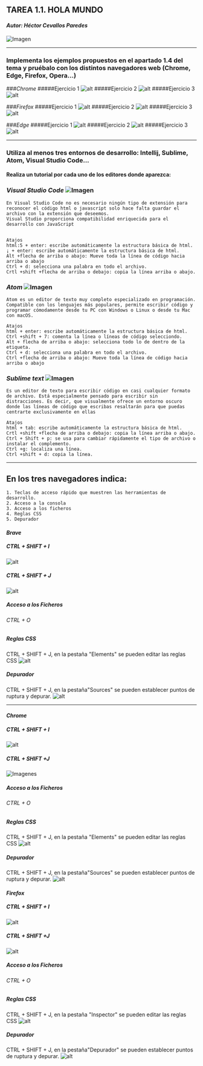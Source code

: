 ## TAREA 1.1. HOLA MUNDO
#### *Autor: Héctor Cevallos Paredes*
![Imagen](./imgs/Titulo.png)
___
### Implementa los ejemplos propuestos en el apartado 1.4 del tema y pruébalo con los distintos navegadores web (Chrome, Edge, Firefox, Opera...)

###*Chrome*
#####Ejercicio 1
![alt](./imgs/eje1crome.png)
#####Ejercicio 2
![alt](./imgs/ejemplo2crome.png)
#####Ejercicio 3
![alt](./imgs/ejemplo3chrome.png)

###*Firefox*
#####Ejercicio 1
![alt](./imgs/ejemplo1jvs.png)
#####Ejercicio 2
![alt](./imgs/ejemplo2firef.png)
#####Ejercicio 3
![alt](./imgs/ejemplo3firefox.png)

###*Edge*
#####Ejercicio 1
![alt](./imgs/ejemplo1edge.png)
#####Ejercicio 2
![alt](./imgs/ejemplo2edge.png)
#####Ejercicio 3
![alt](./imgs/ejemplo3edge.png)
___

### Utiliza al menos tres entornos de desarrollo: Intellij, Sublime, Atom, Visual Studio Code...

#### Realiza un tutorial por cada uno de los editores donde aparezca:


### *Visual Studio Code* ![Imagen](./imgs/visual%20studio.png)
~~~~
En Visual Studio Code no es necesario ningún tipo de extensión para reconocer el código html o javascript solo hace falta guardar el archivo con la extensión que deseemos.
Visual Studio proporciona compatibilidad enriquecida para el desarrollo con JavaScript


Atajos
html:5 + enter: escribe automáticamente la estructura básica de html.
¡ + enter: escribe automáticamente la estructura básica de html.
Alt +flecha de arriba o abajo: Mueve toda la línea de código hacia arriba o abajo
Ctrl + d: selecciona una palabra en todo el archivo.
Crtl +shift +flecha de arriba o debajo: copia la línea arriba o abajo.
~~~~


### *Atom* ![Imagen](./imgs/atom.png)
~~~~
Atom es un editor de texto muy completo especializado en programación. Compatible con los lenguajes más populares, permite escribir código y programar cómodamente desde tu PC con Windows o Linux o desde tu Mac con macOS.

Atajos
html + enter: escribe automáticamente la estructura básica de html.
Ctrl +shift + 7: comenta la línea o líneas de código selecciondo.
Alt + flecha de arriba o abajo: selecciona todo lo de dentro de la etiqueta.
Ctrl + d: selecciona una palabra en todo el archivo.
Ctrl +flecha de arriba o abajo: Mueve toda la línea de código hacia arriba o abajo

~~~~


### *Sublime text* ![Imagen](./imgs/sublime-text.jpg)
~~~~
Es un editor de texto para escribir código en casi cualquier formato de archivo. Está especialmente pensado para escribir sin distracciones. Es decir, que visualmente ofrece un entorno oscuro donde las líneas de código que escribas resaltarán para que puedas centrarte exclusivamente en ellas

Atajos
html + tab: escribe automáticamente la estructura básica de html.
Crtl +shift +flecha de arriba o debajo: copia la línea arriba o abajo.
Ctrl + Shift + p: se usa para cambiar rápidamente el tipo de archivo o instalar el complemento.
Ctrl +g: localiza una línea.
Ctrl +shift + d: copia la línea.
~~~~

____

## En los tres navegadores indica:
    1. Teclas de acceso rápido que muestren las herramientas de desarrollo.
    2. Acceso a la consola
    3. Acceso a los ficheros
    4. Reglas CSS
    5. Depurador


#### *Brave*

##### CTRL + SHIFT + I
![alt](./imgs/ctrl+iBrave.png)
##### CTRL + SHIFT + J
![alt](./imgs/Brave+J.png)
##### Acceso a los Ficheros
###### CTRL + O
##### Reglas CSS
CTRL + SHIFT + J, en la pestaña "Elements" se pueden editar las reglas CSS
![alt](./imgs/cssbrave.png)
##### Depurador
CTRL + SHIFT + J, en la pestaña"Sources" se pueden establecer puntos de ruptura y depurar.
![alt](./imgs/depuradorbarve.png)
____

#### *Chrome*

##### CTRL + SHIFT + I
![alt](./imgs/ctrl+ichrome.png)
##### CTRL + SHIFT +J
![Imagenes](./imgs/ctrl+jcrome.png)
##### Acceso a los Ficheros
###### CTRL + O
##### Reglas CSS
CTRL + SHIFT + J, en la pestaña "Elements" se pueden editar las reglas CSS
![alt](./imgs/csschrome.png)
##### Depurador
CTRL + SHIFT + J, en la pestaña"Sources" se pueden establecer puntos de ruptura y depurar.
![alt](./imgs/depuradorchrome.png)

#### *Firefox*

##### CTRL + SHIFT + I
![alt](./imgs/ctrl+ifirefox.png)
##### CTRL + SHIFT +J
![alt](./imgs/ctrl+jfirefox.png)
##### Acceso a los Ficheros
###### CTRL + O
##### Reglas CSS
CTRL + SHIFT + J, en la pestaña "Inspector" se pueden editar las reglas CSS
![alt](./imgs/cssfirefox.png)
##### Depurador
CTRL + SHIFT + J, en la pestaña"Depurador" se pueden establecer puntos de ruptura y depurar.
![alt](./imgs/depuradorfirefox.png)





